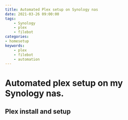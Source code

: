 ```yaml
---
title: Automated Plex setup on Synology nas
date: 2021-03-26 09:00:00
tags:
    - Synology
    - plex
    - filebot
categories:
- homesetup
keywords:
    - plex
    - filebot
    - automation
---
```

# Automated plex setup on my Synology nas.

## Plex install and setup
